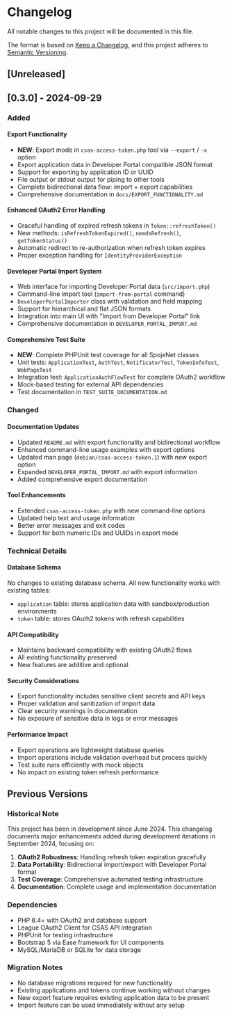 # Changelog

All notable changes to this project will be documented in this file.

The format is based on [Keep a Changelog](https://keepachangelog.com/en/1.0.0/),
and this project adheres to [Semantic Versioning](https://semver.org/spec/v2.0.0.html).

## [Unreleased]

## [0.3.0] - 2024-09-29

### Added

#### Export Functionality
- **NEW**: Export mode in `csas-access-token.php` tool via `--export` / `-x` option
- Export application data in Developer Portal compatible JSON format
- Support for exporting by application ID or UUID
- File output or stdout output for piping to other tools
- Complete bidirectional data flow: import + export capabilities
- Comprehensive documentation in `docs/EXPORT_FUNCTIONALITY.md`

#### Enhanced OAuth2 Error Handling  
- Graceful handling of expired refresh tokens in `Token::refreshToken()`
- New methods: `isRefreshTokenExpired()`, `needsRefresh()`, `getTokenStatus()`
- Automatic redirect to re-authorization when refresh token expires
- Proper exception handling for `IdentityProviderException`

#### Developer Portal Import System
- Web interface for importing Developer Portal data (`src/import.php`)
- Command-line import tool (`import-from-portal` command) 
- `DeveloperPortalImporter` class with validation and field mapping
- Support for hierarchical and flat JSON formats
- Integration into main UI with "Import from Developer Portal" link
- Comprehensive documentation in `DEVELOPER_PORTAL_IMPORT.md`

#### Comprehensive Test Suite
- **NEW**: Complete PHPUnit test coverage for all SpojeNet classes
- Unit tests: `ApplicationTest`, `AuthTest`, `NotificatorTest`, `TokenInfoTest`, `WebPageTest`
- Integration test: `ApplicationAuthFlowTest` for complete OAuth2 workflow  
- Mock-based testing for external API dependencies
- Test documentation in `TEST_SUITE_DOCUMENTATION.md`

### Changed

#### Documentation Updates
- Updated `README.md` with export functionality and bidirectional workflow
- Enhanced command-line usage examples with export options
- Updated man page (`debian/csas-access-token.1`) with new export option
- Expanded `DEVELOPER_PORTAL_IMPORT.md` with export information
- Added comprehensive export documentation

#### Tool Enhancements
- Extended `csas-access-token.php` with new command-line options
- Updated help text and usage information
- Better error messages and exit codes
- Support for both numeric IDs and UUIDs in export mode

### Technical Details

#### Database Schema
No changes to existing database schema. All new functionality works with existing tables:
- `application` table: stores application data with sandbox/production environments
- `token` table: stores OAuth2 tokens with refresh capabilities

#### API Compatibility
- Maintains backward compatibility with existing OAuth2 flows
- All existing functionality preserved
- New features are additive and optional

#### Security Considerations
- Export functionality includes sensitive client secrets and API keys
- Proper validation and sanitization of import data
- Clear security warnings in documentation
- No exposure of sensitive data in logs or error messages

#### Performance Impact
- Export operations are lightweight database queries
- Import operations include validation overhead but process quickly
- Test suite runs efficiently with mock objects
- No impact on existing token refresh performance

## Previous Versions

### Historical Note
This project has been in development since June 2024. This changelog documents major enhancements added during development iterations in September 2024, focusing on:

1. **OAuth2 Robustness**: Handling refresh token expiration gracefully
2. **Data Portability**: Bidirectional import/export with Developer Portal format  
3. **Test Coverage**: Comprehensive automated testing infrastructure
4. **Documentation**: Complete usage and implementation documentation

### Dependencies
- PHP 8.4+ with OAuth2 and database support
- League OAuth2 Client for CSAS API integration  
- PHPUnit for testing infrastructure
- Bootstrap 5 via Ease framework for UI components
- MySQL/MariaDB or SQLite for data storage

### Migration Notes
- No database migrations required for new functionality
- Existing applications and tokens continue working without changes
- New export feature requires existing application data to be present
- Import feature can be used immediately without any setup
